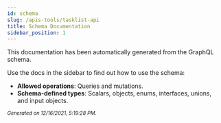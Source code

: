 ```yaml
---
id: schema
slug: /apis-tools/tasklist-api
title: Schema Documentation
sidebar_position: 1
---
```


This documentation has been automatically generated from the GraphQL schema.

Use the docs in the sidebar to find out how to use the schema:

- **Allowed operations**: Queries and mutations.
- **Schema-defined types**: Scalars, objects, enums, interfaces, unions, and input objects.

<small><i>Generated on 12/16/2021, 5:19:28 PM.</i></small>
